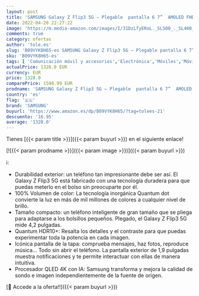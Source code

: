 ```yaml
---
layout: post
title: 'SAMSUNG Galaxy Z Flip3 5G – Plegable  pantalla 6 7”  AMOLED FHD+  8GB RAM + 128GB almacenamiento  doble cámara trasera  3300 mAh carga rápida 25W  Violeta + QLED 4K 2021 55Q68A - Smart TV de 55"'
date: 2022-04-28 22:27:22
image: 'https://m.media-amazon.com/images/I/31DzLfyERoL._SL500_._SL400_.jpg'
comments: true
category: ofertas
author: 'tole.es'
slug: 'B09VYK8H65-es SAMSUNG Galaxy Z Flip3 5G – Plegable pantalla 6 7” AMOLED...'
sku: 'B09VYK8H65-es'
tags: [ 'Comunicación móvil y accesorios','Electrónica','Móviles','Móviles y smartphones libres','samsung','smart','tv','🇪🇸', ]
actualPrice: 1328.0 EUR
currency: EUR
price: 1328.0
comparePrice: 1598.99 EUR
prodname: 'SAMSUNG Galaxy Z Flip3 5G – Plegable  pantalla 6 7”  AMOLED FHD+  8GB RAM + 128GB almacenamiento  doble cámara trasera  3300 mAh carga rápida 25W  Violeta + QLED 4K 2021 55Q68A - Smart TV de 55"'
country: 'es'
flag: '🇪🇸'
brand: 'SAMSUNG'
buyurl: 'https://www.amazon.es/dp/B09VYK8H65/?tag=tolees-21'
descuento: '16.95'
average: '1328.0'
---
```


Tienes [{{< param title >}}]({{< param buyurl >}}) en el siguiente enlace!

[![{{< param prodname >}}]({{< param image >}})]({{< param buyurl >}})

ℹ️:

- Durabilidad exterior: un teléfono tan impresionante debe ser así. El Galaxy Z Flip3 5G está fabricado con una tecnología duradera para que puedas meterlo en el bolso sin preocuparte por él.
- 100% Volumen de color: La tecnología inorgánica Quantum dot convierte la luz en más de mil millones de colores a cualquier nivel de brillo.
- Tamaño compacto: un teléfono inteligente de gran tamaño que se pliega para adaptarse a los bolsillos pequeños. Plegado, el Galaxy Z Flip3 5G mide 4,2 pulgadas.
- Quantum HDR10+: Resalta los detalles y el contraste para que puedas experimentar toda la potencia en cada imagen.
- Icónica pantalla de la tapa: comprueba mensajes, haz fotos, reproduce música… Todo sin abrir el teléfono. La pantalla exterior de 1,9 pulgadas muestra notificaciones y te permite interactuar con ellas de manera intuitiva.
- Procesador QLED 4K con IA: Samsung transforma y mejora la calidad de sondo e imagen independientemente de la fuente de origen.

[🛒 Accede a la oferta!!]({{< param buyurl >}})
